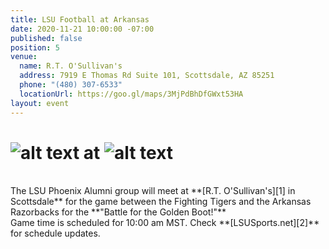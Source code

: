 ```yaml
---
title: LSU Football at Arkansas
date: 2020-11-21 10:00:00 -07:00
published: false
position: 5
venue:
  name: R.T. O'Sullivan's
  address: 7919 E Thomas Rd Suite 101, Scottsdale, AZ 85251
  phone: "(480) 307-6533"
  locationUrl: https://goo.gl/maps/3MjPdBhDfGWxt53HA
layout: event
---
```


# ![alt text](https://lsu-phoenix-alumni.github.io/assets/img/LSUTigers.png "LSU Fighting Tigers") at ![alt text](https://lsu-phoenix-alumni.github.io/assets/img/ArkansasRazorbacks.png "Arkansas Razorbacks")  
<br>
The LSU Phoenix Alumni group will meet at **[R.T. O'Sullivan's][1] in Scottsdale** for the game between the Fighting Tigers and the Arkansas Razorbacks for the **"Battle for the Golden Boot!"**  
<br>
Game time is scheduled for 10:00 am MST.  Check **[LSUSports.net][2]** for schedule updates.  

[1]: https://scottsdale.rtosullivans.com/ "RTO Scottsdale website"
[2]: http://www.lsusports.net/SportSelect.dbml?SPID=2164&SPSID=27811&DB_OEM_ID=5200&_ga=2.61742444.1994479276.1565745145-1475237789.1565745143 "THE OFFICIAL SITE OF LSU ATHLETICS"